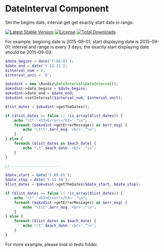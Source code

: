 # DateInterval Component

Set the begins date, interval get get exactly start date in range.

[![Latest Stable Version](https://poser.pugx.org/rundiz/date-interval/v/stable)](https://packagist.org/packages/rundiz/date-interval)
[![License](https://poser.pugx.org/rundiz/date-interval/license)](https://packagist.org/packages/rundiz/date-interval)
[![Total Downloads](https://poser.pugx.org/rundiz/date-interval/downloads)](https://packagist.org/packages/rundiz/date-interval)

For example: begining date is 2015-08-01; start displaying date is 2015-09-01; interval and range is every 3 days; the exactly start displaying date should be 2015-09-03.


```php
$date_begins = date('Y-08-01');
$date_end = date('Y-12-31');
$interval_num = 2;
$interval_unit = 'D';

$okvdint = new \Rundiz\DateInterval\DateInterval();
$okvdint->date_begins = $date_begins;
$okvdint->date_end = $date_end;
$okvdint->setInterval($interval_num, $interval_unit);

$list_dates = $okvdint->getTheDates();

if ($list_dates == false || !is_array($list_dates)) {
    echo "\t".'<h3>Error!</h3>'."\n";
    foreach ($okvdint->getErrorMessage() as $err_msg) {
        echo "\t\t".$err_msg.'<br>'."\n";
    }
} else {
    foreach ($list_dates as $each_date) {
        echo "\t".$each_date.'<br>'."\n";
    }
}

// ----------------------

$date_start = date('Y-09-01');
$date_stop = date('Y-11-30');
$list_dates = $okvdint->getTheDates($date_start, $date_stop);

if ($list_dates == false || !is_array($list_dates)) {
    echo "\t".'<h3>Error!</h3>'."\n";
    foreach ($okvdint->getErrorMessage() as $err_msg) {
        echo "\t\t".$err_msg.'<br>'."\n";
    }
} else {
    foreach ($list_dates as $each_date) {
        echo "\t".$each_date.'<br>'."\n";
    }
}
```

For more example, please look in tests folder.